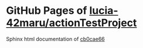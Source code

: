 GitHub Pages of [lucia-42maru/actionTestProject](https://github.com/lucia-42maru/actionTestProject.git)
===
Sphinx html documentation of [cb0cae66](https://github.com/lucia-42maru/actionTestProject/tree/cb0cae66a119b6db291e0fbbb89e909c760aeb26)
